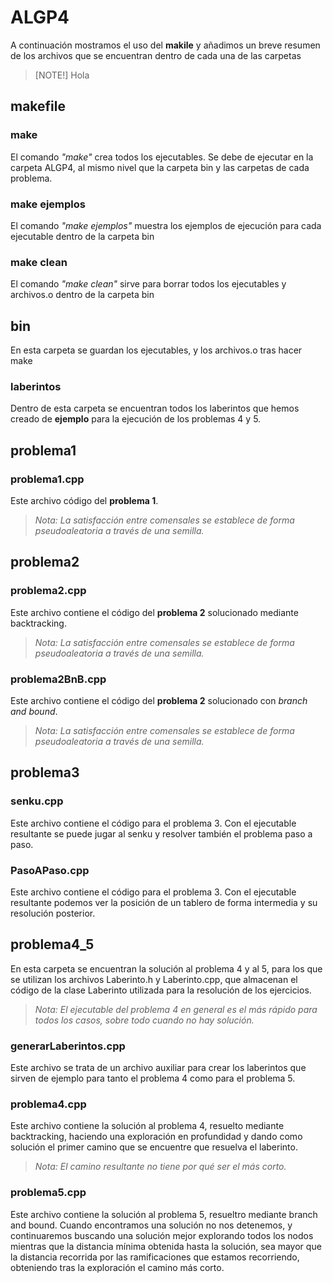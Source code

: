 # ALGP4
A continuación mostramos el uso del **makile** y añadimos un breve resumen de los archivos que se encuentran dentro de cada una de las carpetas


> [NOTE!] 
> Hola

## makefile
### make
El comando _"make"_ crea todos los ejecutables. Se debe de ejecutar en la carpeta ALGP4, al mismo nivel que la carpeta bin y las carpetas de cada problema.

### make ejemplos
El comando _"make ejemplos"_ muestra los ejemplos de ejecución para cada ejecutable dentro de la carpeta bin

### make clean
El comando _"make clean"_ sirve para borrar todos los ejecutables y archivos.o dentro de la carpeta bin

## bin
En esta carpeta se guardan los ejecutables, y los archivos.o tras hacer make
### laberintos
Dentro de esta carpeta se encuentran todos los laberintos que hemos creado de **ejemplo** para la ejecución de los problemas 4 y 5.

## problema1
### problema1.cpp
Este archivo código del **problema 1**.

>_Nota: La satisfacción entre comensales se establece de forma pseudoaleatoria a través de una semilla._

## problema2
### problema2.cpp
Este archivo contiene el código del **problema 2** solucionado mediante backtracking.

>_Nota: La satisfacción entre comensales se establece de forma pseudoaleatoria a través de una semilla._

### problema2BnB.cpp
Este archivo contiene el código del **problema 2** solucionado con _branch and bound_. 

>_Nota: La satisfacción entre comensales se establece de forma pseudoaleatoria a través de una semilla._

## problema3
### senku.cpp
Este archivo contiene el código para el problema 3. Con el ejecutable resultante se puede jugar al senku y resolver también el problema paso a paso.

### PasoAPaso.cpp
Este archivo contiene el código para el problema 3. Con el ejecutable resultante podemos ver la posición de un tablero de forma intermedia y su resolución posterior.

## problema4_5
En esta carpeta se encuentran la solución al problema 4 y al 5, para los que se utilizan los archivos Laberinto.h y Laberinto.cpp, que almacenan el código de la clase Laberinto utilizada para la resolución de los ejercicios.

>_Nota: El ejecutable del problema 4 en general es el más rápido para todos los casos, sobre todo cuando no hay solución._

### generarLaberintos.cpp
Este archivo se trata de un archivo auxiliar para crear los laberintos que sirven de ejemplo para tanto el problema 4 como para el problema 5.

### problema4.cpp
Este archivo contiene la solución al problema 4, resuelto mediante backtracking, haciendo una exploración en profundidad y dando como solución el primer camino que se encuentre que resuelva el laberinto.

>_Nota: El camino resultante no tiene por qué ser el más corto._

### problema5.cpp
Este archivo contiene la solución al problema 5, resueltro mediante branch and bound. Cuando encontramos una solución no nos detenemos, y continuaremos buscando una solución mejor explorando todos los nodos mientras que la distancia mínima obtenida hasta la solución, sea mayor que la distancia recorrida por las ramificaciones que estamos recorriendo, obteniendo tras la exploración el camino más corto.

